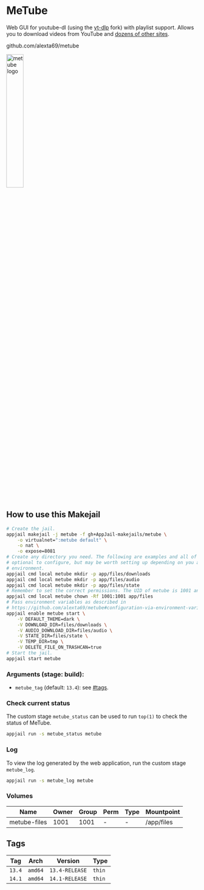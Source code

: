 # MeTube

Web GUI for youtube-dl (using the [yt-dlp](https://github.com/yt-dlp/yt-dlp) fork) with playlist support. Allows you to download videos from YouTube and [dozens of other sites](https://github.com/yt-dlp/yt-dlp/blob/master/supportedsites.md).

github.com/alexta69/metube

<img src="https://imgur.com/13cGROD.png" alt="metube logo" width="30%" height="auto">

## How to use this Makejail

```sh
# Create the jail.
appjail makejail -j metube -f gh+AppJail-makejails/metube \
    -o virtualnet=":metube default" \
    -o nat \
    -o expose=8081
# Create any directory you need. The following are examples and all of them are
# optional to configure, but may be worth setting up depending on you and your
# environment.
appjail cmd local metube mkdir -p app/files/downloads
appjail cmd local metube mkdir -p app/files/audio
appjail cmd local metube mkdir -p app/files/state
# Remember to set the correct permissions. The UID of metube is 1001 and its GID is 1001.
appjail cmd local metube chown -Rf 1001:1001 app/files
# Pass environment variables as described in
# https://github.com/alexta69/metube#configuration-via-environment-variables
appjail enable metube start \
    -V DEFAULT_THEME=dark \
    -V DOWNLOAD_DIR=files/downloads \
    -V AUDIO_DOWNLOAD_DIR=files/audio \
    -V STATE_DIR=files/state \
    -V TEMP_DIR=tmp \
    -V DELETE_FILE_ON_TRASHCAN=true
# Start the jail.
appjail start metube
```

### Arguments (stage: build):

* `metube_tag` (default: `13.4`): see [#tags](#tags).

### Check current status

The custom stage `metube_status` can be used to run `top(1)` to check the status of MeTube.

```sh
appjail run -s metube_status metube
```

### Log

To view the log generated by the web application, run the custom stage `metube_log`.

```sh
appjail run -s metube_log metube
```

### Volumes

| Name         | Owner | Group | Perm | Type | Mountpoint  |
| ------------ | ----- | ----- | ---- | ---- | ----------- |
| metube-files | 1001  | 1001  |  -   |  -   | /app/files  |

## Tags

| Tag    | Arch    | Version        | Type   |
| ------ | ------- | -------------- | ------ |
| `13.4` | `amd64` | `13.4-RELEASE` | `thin` |
| `14.1` | `amd64` | `14.1-RELEASE` | `thin` |
